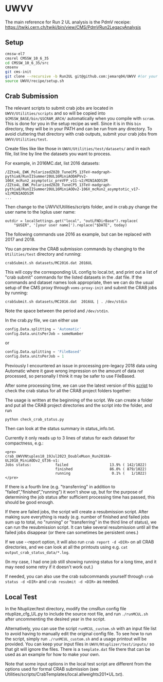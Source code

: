 # UWVV

The main reference for Run 2 UL analysis is the PdmV receipe: https://twiki.cern.ch/twiki/bin/view/CMS/PdmVRun2LegacyAnalysis

## Setup

```bash
cmssw-el7
cmsrel CMSSW_10_6_35
cd CMSSW_10_6_35/src
cmsenv
git cms-init
git clone --recursive -b Run2UL git@github.com:jemarq04/UWVV #(or your forked repository)
source UWVV/recipe/setup.sh
```

## Crab Submission

The relevant scripts to submit crab jobs are located in `UWVV/Utilities/scripts` and so will be copied into `$CMSSW_BASE/bin/$SCRAM_ARCH/` automatically when you compile with `scram`. This is done for you in the setup recipe as well. Since it is in this `bin` directory, they will be in your PATH and can be run from any directory. To avoid cluttering that directory with crab outputs, submit your crab jobs from `UWVV/Utilities/test`.

Create files like like those in `UWVV/Utilities/test/datasets/` and in each file, list line by line the datasets you want to process.

For example, in 2016MC.dat, list 2016 datasets:
```
/ZZto4L_EWK_PolarizedZ0Z0_TuneCP5_13TeV-madgraph-pythia8/RunIISummer20UL16MiniAODAPVv2-106X_mcRun2_asymptotic_preVFP_v11-v2/MINIAODSIM
/ZZto4L_EWK_PolarizedZ0Z0_TuneCP5_13TeV-madgraph-pythia8/RunIISummer20UL16MiniAODv2-106X_mcRun2_asymptotic_v17-v2/MINIAODSIM
...
```

Then change to the UWVV/Utilities/scripts folder, and in crab.py change the user name to the lxplus user name:

```
outdir = localSettings.get("local", "outLFNDirBase").replace(
    "$USER", '[your user name]').replace("$DATE", today)
```

The following commands use 2016 as example, but can be replaced with 2017 and 2018.

You can preview the CRAB submission commands by changing to the `Utilities/test` directory and running:
```
crabSubmit.sh datasets/MC2016.dat 2016UL
```
This will copy the corresponding UL config to local.txt, and print out a list of "crab submit" commands for the listed datasets in the .dat file. If the commands and dataset names look appropriate, then we can do the usual setup of the CMS proxy through `voms-proxy-init` and submit the CRAB jobs by running:
```
crabSubmit.sh datasets/MC2016.dat  2016UL | . /dev/stdin
```
Note the space between the period and `/dev/stdin`.

In the crab.py file, we can either use
```python
config.Data.splitting = 'Automatic'
config.Data.unitsPerJob = someNumber
```
or
```python
config.Data.splitting = 'FileBased'
config.Data.unitsPerJob = 1
```
Previously I encountered an issue in processing pre-legacy 2018 data using Automatic where it gave wrong impression on the amount of data not processed, so personally I think it may be safer to use FileBased.

After some processing time, we can use the latest version of this [script](https://github.com/hhe62/UWVV/blob/master/Utilities/scripts/check_crab_status.py) to check the crab status for all the CRAB project folders together:

The usage is written at the beginning of the script. We can create a folder and put all the CRAB project directories and the script into the folder, and run 

```
python check_crab_status.py
```

Then can look at the status summary in status_info.txt.

Currently it only reads up to 3 lines of status for each dataset for compactness, e.g.:
```
<pre>
crab_UWVVNtuples18_19Jul2023_DoubleMuon_Run2018A-UL2018_MiniAODv2_GT36-v1:
Jobs status:           failed                   13.9% ( 142/1022)
                       finished                 86.0% ( 879/1022)
                       running                   0.1% (   1/1022)
</pre>
```
If there is a fourth line (e.g. "transferring" in addition to "failed","finished","running") it won't show up, but for the purpose of determining the job status after sufficient processing time has passed, this should be good enough.

If there are failed jobs, the script will create a resubmission script. After making sure everything is ready (e.g. number of finished and failed jobs sum up to total, no "running" or "transferring" in the third line of status), we can run the resubmission script. It can take several resubmission until all the failed jobs disappear (or there can sometimes be persistent ones.)

If we use --report option, it will also run `crab report -d <DIR>` on all CRAB directories, and we can look at all the printouts using e.g. `cat output_crab_status_data/*.log`.

(In my case, I had one job still showing running status for a long time, and it may need some retry if it doesn't work out.)

If needed, you can also use the crab subcommands yourself through `crab status -d <DIR>` and `crab resubmit -d <DIR>` as needed.

## Local Test

In the Ntuplizer/test directory, modify the cmsRun config file ntuplize_cfg_UL.py to include the source root file, and run `./runMCUL.sh` after uncommenting the desired year in the script. 

Alternatively, you can use the script `runMCUL_custom.sh` with an input file list to avoid having to manually edit the original config file. To see how to run the script, simply run `./runMCUL_custom.sh` and a usage printout will be provided. You can keep your input files in `UWVV/Ntuplizer/test/inputs/` so that git will ignore the files. There is a `template.dat` file there that can be used as an example for how to make your own.

Note that some input options in the local test script are different from the options used for formal CRAB submission (see Utilities/scripts/CrabTemplates/local.allweights201*UL.txt).
